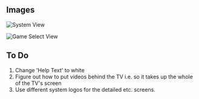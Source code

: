 ## Images

![System View](http://i67.tinypic.com/ajuoh2.png "System View")

![Game Select View](http://i63.tinypic.com/30907sh.png "Select a Game")


## To Do

1.  Change 'Help Text' to white
2.  Figure out how to put videos behind the TV i.e. so it takes up the whole of the TV's screen
3.  Use different system logos for the detailed etc. screens.
